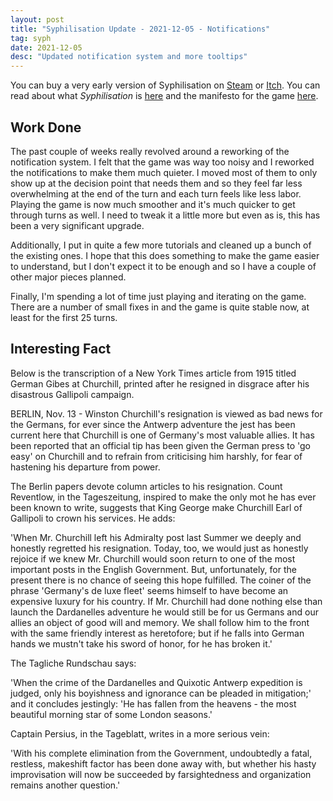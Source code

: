 ```yaml
---
layout: post
title: "Syphilisation Update - 2021-12-05 - Notifications"
tag: syph
date: 2021-12-05
desc: "Updated notification system and more tooltips"
---
```



You can buy a very early version of Syphilisation  on [Steam](https://store.steampowered.com/app/1712530/Nikhil_Murthys_Syphilisation/) or [Itch](https://whynotgames.itch.io/nikhil-murthys-syphilisation). You can read about what *Syphilisation* is [here](/blog/syph/announce) and the manifesto for the game [here](/blog/syph/newManifesto).

## Work Done

The past couple of weeks really revolved around a reworking of the notification system. I felt that the game was way too noisy and I reworked the notifications to make them much quieter. I moved most of them to only show up at the decision point that needs them and so they feel far less overwhelming at the end of the turn and each turn feels like less labor. Playing the game is now much smoother and it's much quicker to get through turns as well. I need to tweak it a little more but even as is, this has been a very significant upgrade.


Additionally, I put in quite a few more tutorials and cleaned up a bunch of the existing ones. I hope that this does something to make the game easier to understand, but I don't expect it to be enough and so I have a couple of other major pieces planned.


Finally, I'm spending a lot of time just playing and iterating on the game. There are a number of small fixes in and the game is quite stable now, at least for the first 25 turns.

## Interesting Fact

Below is the transcription of a New York Times article from 1915 titled German Gibes at Churchill, printed after he resigned in disgrace after his disastrous Gallipoli campaign.


BERLIN, Nov. 13 - Winston Churchill's resignation is viewed as bad news for the Germans, for ever since the Antwerp adventure the jest has been current here that Churchill is one of Germany's most valuable allies. It has been reported that an official tip has been given the German press to 'go easy' on Churchill and to refrain from criticising him harshly, for fear of hastening his departure from power.


The Berlin papers devote column articles to his resignation. Count Reventlow, in the Tageszeitung, inspired to make the only mot he has ever been known to write, suggests that King George make Churchill Earl of Gallipoli to crown his services. He adds:


'When Mr. Churchill left his Admiralty post last Summer we deeply and honestly regretted his resignation. Today, too, we would just as honestly rejoice if we knew Mr. Churchill would soon return to one of the most important posts in the English Government. But, unfortunately, for the present there is no chance of seeing this hope fulfilled. The coiner of the phrase 'Germany's de luxe fleet' seems himself to have become an expensive luxury for his country. If Mr. Churchill had done nothing else than launch the Dardanelles adventure he would still be for us Germans and our allies an object of good will and memory. We shall follow him to the front with the same friendly interest as heretofore; but if he falls into German hands we mustn't take his sword of honor, for he has broken it.'


The Tagliche Rundschau says:


'When the crime of the Dardanelles and Quixotic Antwerp expedition is judged, only his boyishness and ignorance can be pleaded in mitigation;' and it concludes jestingly: 'He has fallen from the heavens - the most beautiful morning star of some London seasons.'


 Captain Persius, in the Tageblatt, writes in a more serious vein:


'With his complete elimination from the Government, undoubtedly a fatal, restless, makeshift factor has been done away with, but whether his hasty improvisation will now be succeeded by farsightedness and organization remains another question.'


